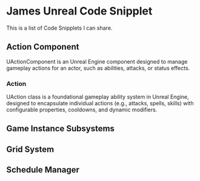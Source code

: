 # James Unreal Code Snipplet

This is a list of Code Snipplets I can share.

## Action Component 
 UActionComponent is an Unreal Engine component designed to manage gameplay actions for an actor, such as abilities, attacks, or status effects.

### Action
 UAction class is a foundational gameplay ability system in Unreal Engine, designed to encapsulate individual actions (e.g., attacks, spells, skills) with configurable properties, cooldowns, and dynamic modifiers.

## Game Instance Subsystems 


## Grid System 


## Schedule Manager

